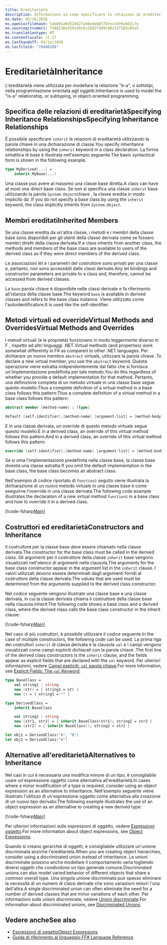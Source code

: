 ```yaml
---
title: Ereditarietà
description: Informazioni su come specificare le relazioni di ereditarietà di F, usando la parola chiave 'inherit'.
ms.date: 05/16/2016
ms.openlocfilehash: 5ab891a93528427a66e4eb8f7bfeccbf6e4d2c7e
ms.sourcegitcommit: 7588136e355e10cbc2582f389c90c127363c02a5
ms.translationtype: MT
ms.contentlocale: it-IT
ms.lasthandoff: 03/14/2020
ms.locfileid: "79400288"
---
```

# <a name="inheritance"></a><span data-ttu-id="db3f6-103">Ereditarietà</span><span class="sxs-lookup"><span data-stu-id="db3f6-103">Inheritance</span></span>

<span data-ttu-id="db3f6-104">L'ereditarietà viene utilizzata per modellare la relazione "è-a", o sottotipi, nella programmazione orientata agli oggetti.</span><span class="sxs-lookup"><span data-stu-id="db3f6-104">Inheritance is used to model the "is-a" relationship, or subtyping, in object-oriented programming.</span></span>

## <a name="specifying-inheritance-relationships"></a><span data-ttu-id="db3f6-105">Specifica delle relazioni di ereditarietàSpecifying Inheritance Relationships</span><span class="sxs-lookup"><span data-stu-id="db3f6-105">Specifying Inheritance Relationships</span></span>

<span data-ttu-id="db3f6-106">È possibile specificare `inherit` le relazioni di ereditarietà utilizzando la parola chiave in una dichiarazione di classe.</span><span class="sxs-lookup"><span data-stu-id="db3f6-106">You specify inheritance relationships by using the `inherit` keyword in a class declaration.</span></span> <span data-ttu-id="db3f6-107">La forma sintattica di base è illustrata nell'esempio seguente.</span><span class="sxs-lookup"><span data-stu-id="db3f6-107">The basic syntactical form is shown in the following example.</span></span>

```fsharp
type MyDerived(...) =
    inherit MyBase(...)
```

<span data-ttu-id="db3f6-108">Una classe può avere al massimo una classe base diretta.</span><span class="sxs-lookup"><span data-stu-id="db3f6-108">A class can have at most one direct base class.</span></span> <span data-ttu-id="db3f6-109">Se non si specifica una classe `inherit` base utilizzando la parola `System.Object`chiave , la classe eredita in modo implicito da .</span><span class="sxs-lookup"><span data-stu-id="db3f6-109">If you do not specify a base class by using the `inherit` keyword, the class implicitly inherits from `System.Object`.</span></span>

## <a name="inherited-members"></a><span data-ttu-id="db3f6-110">Membri ereditati</span><span class="sxs-lookup"><span data-stu-id="db3f6-110">Inherited Members</span></span>

<span data-ttu-id="db3f6-111">Se una classe eredita da un'altra classe, i metodi e i membri della classe base sono disponibili per gli utenti della classe derivata come se fossero membri diretti della classe derivata.</span><span class="sxs-lookup"><span data-stu-id="db3f6-111">If a class inherits from another class, the methods and members of the base class are available to users of the derived class as if they were direct members of the derived class.</span></span>

<span data-ttu-id="db3f6-112">Le associazioni let e i parametri del costruttore sono privati per una classe e, pertanto, non sono accessibili dalle classi derivate.</span><span class="sxs-lookup"><span data-stu-id="db3f6-112">Any let bindings and constructor parameters are private to a class and, therefore, cannot be accessed from derived classes.</span></span>

<span data-ttu-id="db3f6-113">La `base` parola chiave è disponibile nelle classi derivate e fa riferimento all'istanza della classe base.</span><span class="sxs-lookup"><span data-stu-id="db3f6-113">The keyword `base` is available in derived classes and refers to the base class instance.</span></span> <span data-ttu-id="db3f6-114">Viene utilizzato come l'autoidentificatore.</span><span class="sxs-lookup"><span data-stu-id="db3f6-114">It is used like the self-identifier.</span></span>

## <a name="virtual-methods-and-overrides"></a><span data-ttu-id="db3f6-115">Metodi virtuali ed overrideVirtual Methods and Overrides</span><span class="sxs-lookup"><span data-stu-id="db3f6-115">Virtual Methods and Overrides</span></span>

<span data-ttu-id="db3f6-116">I metodi virtuali (e le proprietà) funzionano in modo leggermente diverso in F , rispetto ad altri linguaggi .NET.</span><span class="sxs-lookup"><span data-stu-id="db3f6-116">Virtual methods (and properties) work somewhat differently in F# as compared to other .NET languages.</span></span> <span data-ttu-id="db3f6-117">Per dichiarare un nuovo membro `abstract` virtuale, utilizzare la parola chiave .</span><span class="sxs-lookup"><span data-stu-id="db3f6-117">To declare a new virtual member, you use the `abstract` keyword.</span></span> <span data-ttu-id="db3f6-118">Questa operazione viene estratta indipendentemente dal fatto che si fornisca un'implementazione predefinita per tale metodo.</span><span class="sxs-lookup"><span data-stu-id="db3f6-118">You do this regardless of whether you provide a default implementation for that method.</span></span> <span data-ttu-id="db3f6-119">Pertanto, una definizione completa di un metodo virtuale in una classe base segue questo modello:Thus a complete definition of a virtual method in a base class follows this pattern:</span><span class="sxs-lookup"><span data-stu-id="db3f6-119">Thus a complete definition of a virtual method in a base class follows this pattern:</span></span>

```fsharp
abstract member [method-name] : [type]

default [self-identifier].[method-name] [argument-list] = [method-body]
```

<span data-ttu-id="db3f6-120">E in una classe derivata, un override di questo metodo virtuale segue questo modello:E in a derived class, an override of this virtual method follows this pattern:</span><span class="sxs-lookup"><span data-stu-id="db3f6-120">And in a derived class, an override of this virtual method follows this pattern:</span></span>

```fsharp
override [self-identifier].[method-name] [argument-list] = [method-body]
```

<span data-ttu-id="db3f6-121">Se si oma l'implementazione predefinita nella classe base, la classe base diventa una classe astratta.</span><span class="sxs-lookup"><span data-stu-id="db3f6-121">If you omit the default implementation in the base class, the base class becomes an abstract class.</span></span>

<span data-ttu-id="db3f6-122">Nell'esempio di codice riportato di `function1` seguito viene illustrata la dichiarazione di un nuovo metodo virtuale in una classe base e come eseguirne l'override in una classe derivata.</span><span class="sxs-lookup"><span data-stu-id="db3f6-122">The following code example illustrates the declaration of a new virtual method `function1` in a base class and how to override it in a derived class.</span></span>

[!code-fsharp[Main](~/samples/snippets/fsharp/lang-ref-1/snippet2601.fs)]

## <a name="constructors-and-inheritance"></a><span data-ttu-id="db3f6-123">Costruttori ed ereditarietà</span><span class="sxs-lookup"><span data-stu-id="db3f6-123">Constructors and Inheritance</span></span>

<span data-ttu-id="db3f6-124">Il costruttore per la classe base deve essere chiamato nella classe derivata.</span><span class="sxs-lookup"><span data-stu-id="db3f6-124">The constructor for the base class must be called in the derived class.</span></span> <span data-ttu-id="db3f6-125">Gli argomenti per il costruttore della classe `inherit` base vengono visualizzati nell'elenco di argomenti nella clausola.</span><span class="sxs-lookup"><span data-stu-id="db3f6-125">The arguments for the base class constructor appear in the argument list in the `inherit` clause.</span></span> <span data-ttu-id="db3f6-126">I valori utilizzati devono essere determinati dagli argomenti forniti al costruttore della classe derivata.</span><span class="sxs-lookup"><span data-stu-id="db3f6-126">The values that are used must be determined from the arguments supplied to the derived class constructor.</span></span>

<span data-ttu-id="db3f6-127">Nel codice seguente vengono illustrate una classe base e una classe derivata, in cui la classe derivata chiama il costruttore della classe base nella clausola inherit:</span><span class="sxs-lookup"><span data-stu-id="db3f6-127">The following code shows a base class and a derived class, where the derived class calls the base class constructor in the inherit clause:</span></span>

[!code-fsharp[Main](~/samples/snippets/fsharp/lang-ref-1/snippet2602.fs)]

<span data-ttu-id="db3f6-128">Nel caso di più costruttori, è possibile utilizzare il codice seguente.</span><span class="sxs-lookup"><span data-stu-id="db3f6-128">In the case of multiple constructors, the following code can be used.</span></span> <span data-ttu-id="db3f6-129">La prima riga dei costruttori `inherit` di classe derivata è la clausola `val` e i campi vengono visualizzati come campi espliciti dichiarati con la parola chiave .</span><span class="sxs-lookup"><span data-stu-id="db3f6-129">The first line of the derived class constructors is the `inherit` clause, and the fields appear as explicit fields that are declared with the `val` keyword.</span></span> <span data-ttu-id="db3f6-130">Per ulteriori informazioni, vedere [Campi espliciti: `val` parola chiave](./members/explicit-fields-the-val-keyword.md).</span><span class="sxs-lookup"><span data-stu-id="db3f6-130">For more information, see [Explicit Fields: The `val` Keyword](./members/explicit-fields-the-val-keyword.md).</span></span>

```fsharp
type BaseClass =
    val string1 : string
    new (str) = { string1 = str }
    new () = { string1 = "" }

type DerivedClass =
    inherit BaseClass

    val string2 : string
    new (str1, str2) = { inherit BaseClass(str1); string2 = str2 }
    new (str2) = { inherit BaseClass(); string2 = str2 }

let obj1 = DerivedClass("A", "B")
let obj2 = DerivedClass("A")
```

## <a name="alternatives-to-inheritance"></a><span data-ttu-id="db3f6-131">Alternative all'ereditarietà</span><span class="sxs-lookup"><span data-stu-id="db3f6-131">Alternatives to Inheritance</span></span>

<span data-ttu-id="db3f6-132">Nei casi in cui è necessaria una modifica minore di un tipo, è consigliabile usare un'espressione oggetto come alternativa all'ereditarietà.</span><span class="sxs-lookup"><span data-stu-id="db3f6-132">In cases where a minor modification of a type is required, consider using an object expression as an alternative to inheritance.</span></span> <span data-ttu-id="db3f6-133">Nell'esempio seguente viene illustrato l'utilizzo di un'espressione oggetto come alternativa alla creazione di un nuovo tipo derivato:</span><span class="sxs-lookup"><span data-stu-id="db3f6-133">The following example illustrates the use of an object expression as an alternative to creating a new derived type:</span></span>

[!code-fsharp[Main](~/samples/snippets/fsharp/lang-ref-1/snippet2603.fs)]

<span data-ttu-id="db3f6-134">Per ulteriori informazioni sulle espressioni di oggetto, vedere [Espressioni oggetto](object-expressions.md).</span><span class="sxs-lookup"><span data-stu-id="db3f6-134">For more information about object expressions, see [Object Expressions](object-expressions.md).</span></span>

<span data-ttu-id="db3f6-135">Quando si creano gerarchie di oggetti, è consigliabile utilizzare un'unione discriminata anziché l'ereditarietà.</span><span class="sxs-lookup"><span data-stu-id="db3f6-135">When you are creating object hierarchies, consider using a discriminated union instead of inheritance.</span></span> <span data-ttu-id="db3f6-136">Le unioni discriminate possono anche modellare il comportamento varia togliendo diversi oggetti che condividono un tipo generale comune.</span><span class="sxs-lookup"><span data-stu-id="db3f6-136">Discriminated unions can also model varied behavior of different objects that share a common overall type.</span></span> <span data-ttu-id="db3f6-137">Una singola unione discriminata può spesso eliminare la necessità di un numero di classi derivate che sono variazioni minori l'una dell'altra.</span><span class="sxs-lookup"><span data-stu-id="db3f6-137">A single discriminated union can often eliminate the need for a number of derived classes that are minor variations of each other.</span></span> <span data-ttu-id="db3f6-138">Per informazioni sulle unioni discriminate, vedere [Unioni discriminate](discriminated-unions.md).</span><span class="sxs-lookup"><span data-stu-id="db3f6-138">For information about discriminated unions, see [Discriminated Unions](discriminated-unions.md).</span></span>

## <a name="see-also"></a><span data-ttu-id="db3f6-139">Vedere anche</span><span class="sxs-lookup"><span data-stu-id="db3f6-139">See also</span></span>

- [<span data-ttu-id="db3f6-140">Espressioni di oggetto</span><span class="sxs-lookup"><span data-stu-id="db3f6-140">Object Expressions</span></span>](object-expressions.md)
- [<span data-ttu-id="db3f6-141">Guida di riferimento al linguaggio F</span><span class="sxs-lookup"><span data-stu-id="db3f6-141">F# Language Reference</span></span>](index.md)
